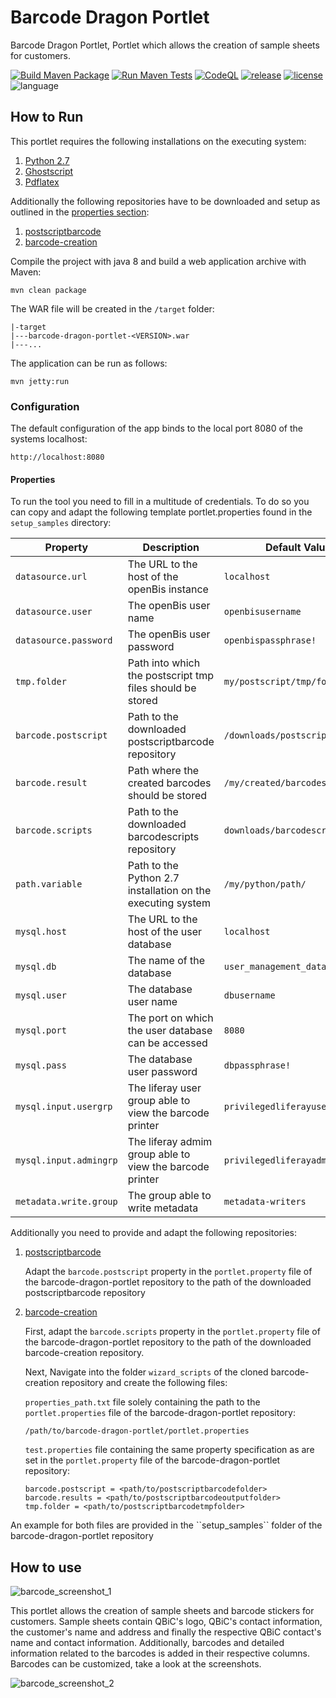 # Barcode Dragon Portlet

Barcode Dragon Portlet, Portlet which allows the creation of sample sheets for customers.

[![Build Maven Package](https://github.com/qbicsoftware/barcode-dragon-portlet/actions/workflows/build_package.yml/badge.svg)](https://github.com/qbicsoftware/barcode-dragon-portlet/actions/workflows/build_package.yml)
[![Run Maven Tests](https://github.com/qbicsoftware/barcode-dragon-portlet/actions/workflows/run_tests.yml/badge.svg)](https://github.com/qbicsoftware/barcode-dragon-portlet/actions/workflows/run_tests.yml)
[![CodeQL](https://github.com/qbicsoftware/barcode-dragon-portlet/actions/workflows/codeql-analysis.yml/badge.svg)](https://github.com/qbicsoftware/barcode-dragon-portlet/actions/workflows/codeql-analysis.yml)
[![release](https://img.shields.io/github/v/release/qbicsoftware/barcode-dragon-portlet?include_prereleases)](https://github.com/qbicsoftware/barcode-dragon-portlet/releases)
[![license](https://img.shields.io/github/license/qbicsoftware/barcode-dragon-portlet)](https://github.com/qbicsoftware/barcode-dragon-portlet/blob/main/LICENSE)
![language](https://img.shields.io/badge/language-java-blue.svg)

## How to Run


This portlet requires the following installations on the executing system: 
<ol>
<li><a href="https://www.python.org/download/releases/2.7/">Python 2.7</a></li>
<li><a href="https://www.ghostscript.com/releases/index.html">Ghostscript</a></li>
<li><a href="https://pypi.org/project/pdflatex/0.1.3/">Pdflatex</a></li>
</ol>

Additionally the following repositories have to be downloaded and setup as outlined in the [properties section](#properties): 

<ol>
<li><a href="https://github.com/bwipp/postscriptbarcode/releases/tag/2017-07-10">postscriptbarcode</a></li>
<li><a href="https://github.com/qbicsoftware/barcode-creation">barcode-creation</a></li>
</ol>

Compile the project with java 8 and build a web application archive with Maven:

```
mvn clean package
```

The WAR file will be created in the ``/target`` folder:

```
|-target
|---barcode-dragon-portlet-<VERSION>.war
|---...
```

The application can be run as follows:

```
mvn jetty:run 
```

### Configuration

The default configuration of the app binds to the local port 8080 of the systems localhost:

```
http://localhost:8080
```

#### Properties

To run the tool you need to fill in a multitude of credentials. 
To do so you can copy and adapt the following template portlet.properties found in the ``setup_samples`` directory:

| Property               | Description                                                 | Default Value                   |
|------------------------|-------------------------------------------------------------|---------------------------------|
| `datasource.url`       | The URL to the host of the openBis instance                 | `localhost `                    |
| `datasource.user`      | The openBis user name                                       | `openbisusername`               |
| `datasource.password`  | The openBis user password                                   | `openbispassphrase!`            |
| `tmp.folder`           | Path into which the postscript tmp files should be stored   | `my/postscript/tmp/folder!`     |
| `barcode.postscript`   | Path to the downloaded postscriptbarcode repository         | `/downloads/postscriptbarcode/` |
| `barcode.result`       | Path where the created barcodes should be stored            | `/my/created/barcodes`          |
| `barcode.scripts`      | Path to the downloaded barcodescripts repository            | `downloads/barcodescripts/`     |
| `path.variable`        | Path to the Python 2.7 installation on the executing system | `/my/python/path/`              |
| `mysql.host`           | The URL to the host of the user database                    | `localhost `                    |
| `mysql.db`             | The name of the database                                    | `user_management_database`      |
| `mysql.user`           | The database user name                                      | `dbusername`                    |
| `mysql.port`           | The port on which the user database can be accessed         | `8080`                          |
| `mysql.pass`           | The database user password                                  | `dbpassphrase!`                 |
| `mysql.input.usergrp`  | The liferay user group able to view the barcode printer     | `privilegedliferayuser`         |
| `mysql.input.admingrp` | The liferay admim group able to view the barcode printer    | `privilegedliferayadmin`        |
| `metadata.write.group` | The group able to write metadata                            | `metadata-writers`              |

Additionally you need to provide and adapt the following repositories:

<ol> 
<li><a href="https://github.com/bwipp/postscriptbarcode/releases/tag/2017-07-10">postscriptbarcode</a></li>

Adapt the ``barcode.postscript`` property in the ``portlet.property`` file of the barcode-dragon-portlet repository to the path of the downloaded postscriptbarcode repository

<li><a href="https://github.com/qbicsoftware/barcode-creation" >barcode-creation</a></li> 

First, adapt the ``barcode.scripts`` property in the ``portlet.property`` file of the barcode-dragon-portlet repository to the path of the downloaded barcode-creation repository.

Next, Navigate into the folder ``wizard_scripts`` of the cloned barcode-creation repository and create the following files:

`properties_path.txt` file solely containing the path to the ``portlet.properties`` file of the barcode-dragon-portlet repository: </li>

```/path/to/barcode-dragon-portlet/portlet.properties```

`test.properties` file containing the same property specification as are set in the ``portlet.property`` file of the barcode-dragon-portlet repository:

```
barcode.postscript = <path/to/postscriptbarcodefolder>
barcode.results = <path/to/postscriptbarcodeoutputfolder>
tmp.folder = <path/to/postscriptbarcodetmpfolder>
```

</ol>
An example for both files are provided in the ``setup_samples`` folder of the barcode-dragon-portlet repository

## How to use

![barcode_screenshot_1](https://user-images.githubusercontent.com/21954664/41223131-3a008db8-6d69-11e8-825e-d7a3e9d91d1d.png)

This portlet allows the creation of sample sheets and barcode stickers for customers.
Sample sheets contain QBiC's logo, QBiC's contact information, the customer's name and address and finally the respective QBiC contact's name and contact information.
Additionally, barcodes and detailed information related to the barcodes is added in their respective columns.
Barcodes can be customized, take a look at the screenshots.

![barcode_screenshot_2](https://user-images.githubusercontent.com/21954664/41223134-3bced618-6d69-11e8-9d18-f3a12846e05b.png)